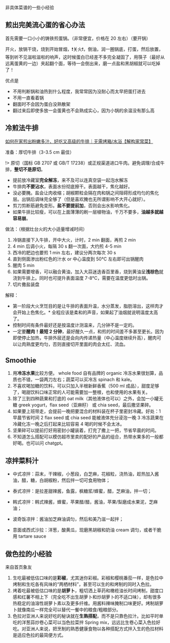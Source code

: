 非具体菜谱的一些小经验

## 煎出完美流心蛋的省心办法

首先需要一口小小的铸铁煎蛋锅。（非常便宜，价格在 20 左右）（要开锅）

开火，放锅干烧，烧到开始冒烟，❗️关火❗️，倒油，润一圈锅底，打蛋，然后放置，等到听不见滋啦滋啦的响声，这时候蛋白已经差不多完全凝固了，用筷子（最好从远离蛋黄的一边）夹起翻个面，等待一会倒出来，磨一点盐和黑胡椒就可以吃掉了！

优点是
- 不用判断锅和油热到什么程度，我常常因为没耐心而太早把蛋打进去
- 不用一直看着锅
- 翻面时不会因为蛋白没熟散架
- 翻过来后即使多放一会蛋黄也不会熟成实心，因为小锅的余温没有那么高

## 冷煎法牛排
[如何在家煎出粉嫩多汁、好吃又高级的牛排｜无需烤箱/水浴【解构家常菜】](https://www.bilibili.com/video/BV1dN4y1D7j8)

准备：厚切牛排（3-3.5 cm 最佳）

!> 原切（国标 GB 2707 或 GB/T 17238）或正规渠道进口牛肉。避免调理/合成牛排，**整切不是原切**。

- 提前放冷藏室**完全解冻**，来不及可以连真空袋一起泡水解冻
- 牛排肉**不要沾水**，表面水份彻底擦干。表面越干，焦化越好。
- 没必要腌。盐会让肉收缩；胡椒颗粒会隔在肉和锅之间阻碍形成均匀的焦化层。出锅后调味完全够了（但是喜欢腌也无所谓影响不大开心就好）。
- 剪刀剪断筋避免变形。**盐不要提前加**，否则会出水影响焦化。
- 如果牛排比较瘦，可以在上面薄薄的刷一层植物油，千万不要多，**油越多就越容易崩**。

做法：（根据灶台火的大小适量增减时间）
1. 冷锅直接下入牛排，开中大火，计时，2 min 翻面，再煎 2 min
2. 4 min 后调小火，每隔 30 s 翻一次面，大约煎 4-5 min
3. 西冷的肥边也要煎 1 min 左右，建议分两次每次 30 s
4. 直到侧面渗出粉红色的汁水 or 中心温度到 50°C 左右即可出锅醒肉
5. 醒肉 5 min
6. 如果需要增香，可以融合黄油，加入大蒜迷迭香百里香，烧到黄油呈**浅棕色**就浇到牛排上。同时也可提升表面温度 7-8°C，需要在温度更低时出锅。
7. 切片撒盐装盘

解释：
- 第一阶段大火烹饪目的是让牛排的表面升温，水分蒸发，脂肪溶出，这样肉才会开始上色焦化。* 全程应该是柔和的声音，如果起了油烟就说明温度太高了。
- 控制时间有条件最好还是按温度计测温来，几分钟不是一定的。
- 一定要**醒肉！最短 2 分钟**，最好醒久一点，和煎的时间差不多甚至更长。因为即使停止加热，牛排外层还是会向内传递热量（中心温度继续升高），醒肉可以让肉熟度更均匀，否则直接切开里面的肉会太红、流血。

## Smoothie

1. 用**冷冻水果**比较方便。 whole food 自有品牌的 organic 冷冻水果很划算，品质也不错，一袋两刀左右；蔬菜可以买冷冻 spinach 和 kale。
2. 不喜欢喝加糖的饮料，可以只加入半根新鲜香蕉（500 ml 成品），甜度足够了，喝甜饮料口味正常的人可能需要加一整根，也和使用的水果有关。
3. 除了三到四种蔬果和打底的 oat milk（其他液体也可以）之外，会加一小罐无糖 greek yogurt，flax seed（亚麻籽） 或 chia seed，最后撒坚果碎。
4. 如果要上班带走，会提前一晚把要混合的材料装在杯子里密封冷藏。好处：1 早晨节省时间 2 flax seed 或 chia seed 能被液体充分浸泡一晚 3 冷冻蔬果在冷藏化冻一晚之后打起来比较容易 4 喝的时候不会太冰。
5. 坚果碎可以提前打好用密封小罐装着，打完了撒上一把，节省早晨的时间。
6. 不知道怎么搭配可以模仿超市里卖的配好的产品的组合，热带水果多的一般都好喝。也可以问 chatgpt。


## 凉拌菜料汁
- 中式凉拌：蒜末，干辣椒，小葱段，白芝麻，花椒粒，浇热油，趁热加入酱油，醋，糖，白胡椒粉，然后拌一切可食用物体；

- 泰式凉拌：是拉差甜辣酱，鱼露，枫糖浆/蜂蜜，醋，芝麻油，拌一切；

- 韩式凉拌：韩式辣酱，蜂蜜，苹果醋/醋，酱油，苹果/梨磨成水果泥，芝麻油；

- 波奇饭凉拌：酱油加芝麻油调匀，然后和美乃滋一起拌；

- 意面或西式沙拉：洋葱，酸黄瓜，现磨黑胡椒和奶油 cream 调匀，或者干脆用 tartare sauce

## 做色拉的小经验
来自首页象友

1. 生吃最被低估口味的是**彩椒**，尤其迷你彩椒。彩椒和樱桃番茄一样，是色拉中烤制和生吃各有风味的“两栖材料”，甚至可以生的和烤制的同时入色拉。
2. 烤着吃最被低估口味的是**胡萝卜**，粗切洒上草药和橄榄油长时间烤制，甜度口感和红薯不相上下（完全吃不出生胡萝卜和炒胡萝卜的不适口味），却有很多热稳定的油溶性胡萝卜素以及更多纤维。用酱料辣味腌制口味更好。烤制胡萝卜就像南瓜一样完全可以替代一餐中的粮食/粗粮部分。
3. 色拉对亚洲人来说好吃的秘诀就在**生熟搭配**，而不是只靠色拉汁。比如平时单吃的洋葱蒜炒卷心菜可以当色拉菜拌 Spring mix，远远比生卷心菜入色拉好吃。对亚洲人来说，把烹制的熟悉健康食物以各种搭配方式拌入生的色拉材料是适应色拉的最简便方式。
